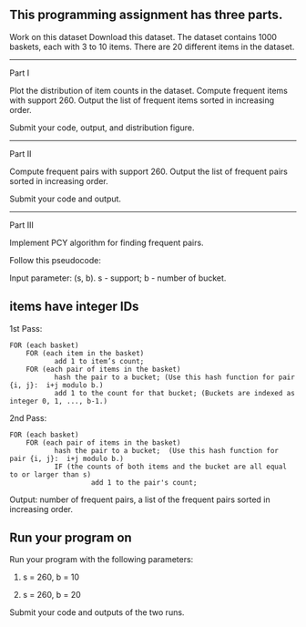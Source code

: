 ## This programming assignment has three parts.

Work on this dataset Download this dataset. The dataset contains 1000 baskets, each with 3 to 10 items. There are 20 different items in the dataset. 

---

Part I

Plot the distribution of item counts in the dataset. Compute frequent items with support 260.  Output the list of frequent items sorted in increasing order.   

Submit your code, output, and distribution figure.  

--- 

Part II

Compute frequent pairs with support 260. Output the list of frequent pairs sorted in increasing order.       

Submit your code and output. 

---

Part III

Implement PCY algorithm for finding frequent pairs. 

Follow this pseudocode:

Input parameter: (s, b).    s - support; b - number of bucket.

## items have integer IDs

1st Pass:
```code
FOR (each basket) 
    FOR (each item in the basket)
           add 1 to item’s count;
    FOR (each pair of items in the basket)
           hash the pair to a bucket; (Use this hash function for pair {i, j}:  i+j modulo b.)
           add 1 to the count for that bucket; (Buckets are indexed as integer 0, 1, ..., b-1.) 
```
2nd Pass:
```code
FOR (each basket) 
    FOR (each pair of items in the basket)
           hash the pair to a bucket;  (Use this hash function for pair {i, j}:  i+j modulo b.)
           IF (the counts of both items and the bucket are all equal to or larger than s)
                    add 1 to the pair's count;
```
Output: number of frequent pairs, a list of the frequent pairs sorted in increasing order.       

 

## Run your program on 

Run your program with the following parameters:

1)  s = 260, b = 10

2)  s = 260, b = 20

 

Submit your code and outputs of the two runs.